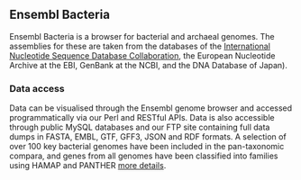 ## Ensembl Bacteria

Ensembl Bacteria is a browser for bacterial and archaeal genomes. The assemblies for these are taken from the databases of the [International Nucleotide Sequence Database Collaboration](http://www.insdc.org/), the European Nucleotide Archive at the EBI, GenBank at the NCBI, and the DNA Database of Japan).

### Data access

Data can be visualised through the Ensembl genome browser and accessed programmatically via our Perl and RESTful APIs. Data is also accessible through public MySQL databases and our FTP site containing full data dumps in FASTA, EMBL, GTF, GFF3, JSON and RDF formats. A selection of over 100 key bacterial genomes have been included in the pan-taxonomic compara, and genes from all genomes have been classified into families using HAMAP and PANTHER [more details](/info/docs/compara/index.html).

